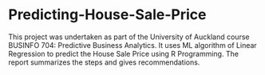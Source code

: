 # Predicting-House-Sale-Price

This project was undertaken as part of the University of Auckland course BUSINFO 704: Predictive Business Analytics. It uses ML algorithm of Linear Regression to predict the House Sale Price using R Programming. The report summarizes the steps and gives recommendations.
